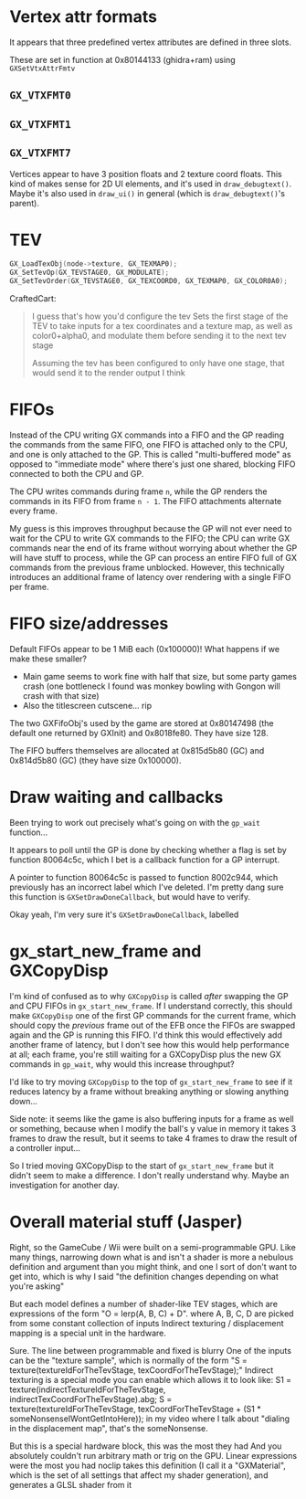 # Vertex attr formats

It appears that three predefined vertex attributes are defined in three slots.

These are set in function at 0x80144133 (ghidra+ram) using `GXSetVtxAttrFmtv`

## `GX_VTXFMT0`

## `GX_VTXFMT1`

## `GX_VTXFMT7`

Vertices appear to have 3 position floats and 2 texture coord floats. This kind of makes sense for 2D UI elements, and it's used in `draw_debugtext()`. Maybe it's also used in `draw_ui()` in general (which is `draw_debugtext()`'s parent).

# TEV

```c
GX_LoadTexObj(node->texture, GX_TEXMAP0);
GX_SetTevOp(GX_TEVSTAGE0, GX_MODULATE);
GX_SetTevOrder(GX_TEVSTAGE0, GX_TEXCOORD0, GX_TEXMAP0, GX_COLOR0A0);
```

CraftedCart:

> I guess that's how you'd configure the tev
> Sets the first stage of the TEV to take inputs for a tex coordinates and a texture map, as well as color0+alpha0, and modulate them before sending it to the next tev stage
> 
> Assuming the tev has been configured to only have one stage, that would send it to the render output
I think

# FIFOs

Instead of the CPU writing GX commands into a FIFO and the GP reading the commands from the same FIFO, one FIFO is attached only to the CPU, and one is only attached to the GP. This is called "multi-buffered mode" as opposed to "immediate mode" where there's just one shared, blocking FIFO connected to both the CPU and GP.

The CPU writes commands during frame `n`, while the GP renders the commands in its FIFO from frame `n - 1`. The FIFO attachments alternate every frame.

My guess is this improves throughput because the GP will not ever need to wait for the CPU to write GX commands to the FIFO; the CPU can write GX commands near the end of its frame without worrying about whether the GP will have stuff to process, while the GP can process an entire FIFO full of GX commands from the previous frame unblocked. However, this technically introduces an additional frame of latency over rendering with a single FIFO per frame.

# FIFO size/addresses

Default FIFOs appear to be 1 MiB each (0x100000)! What happens if we make these smaller?

* Main game seems to work fine with half that size, but some party games crash (one bottleneck I found was monkey bowling with Gongon will crash with that size)
* Also the titlescreen cutscene... rip

The two GXFifoObj's used by the game are stored at 0x80147498 (the default one returned by GXInit) and 0x8018fe80. They have size 128.

The FIFO buffers themselves are allocated at 0x815d5b80 (GC) and 0x814d5b80 (GC) (they have size 0x100000).

# Draw waiting and callbacks

Been trying to work out precisely what's going on with the `gp_wait` function...

It appears to poll until the GP is done by checking whether a flag is set by function 80064c5c,
which I bet is a callback function for a GP interrupt.

A pointer to function 80064c5c is passed to function 8002c944, which previously has an incorrect label which I've deleted. I'm pretty dang sure this function is `GXSetDrawDoneCallback`, but would have to verify.

Okay yeah, I'm very sure it's `GXSetDrawDoneCallback`, labelled

# gx_start_new_frame and GXCopyDisp

I'm kind of confused as to why `GXCopyDisp` is called _after_ swapping the GP and CPU FIFOs in `gx_start_new_frame`. If I understand correctly, this should make `GXCopyDisp` one of the first GP commands for the current frame, which should copy the _previous_ frame out of the EFB once the FIFOs are swapped again and the GP is running this FIFO. I'd think this would effectively add another frame of latency, but I don't see how this would help performance at all; each frame, you're still waiting for a GXCopyDisp plus the new GX commands in `gp_wait`, why would this increase throughput?

I'd like to try moving `GXCopyDisp` to the top of `gx_start_new_frame` to see if it reduces latency by a frame without breaking anything or slowing anything down...

Side note: it seems like the game is also buffering inputs for a frame as well or something, because when I modify the ball's y value in memory it takes 3 frames to draw the result, but it seems to take 4 frames to draw the result of a controller input...

So I tried moving GXCopyDisp to the start of `gx_start_new_frame` but it didn't seem to make a difference. I don't really understand why. Maybe an investigation for another day.

# Overall material stuff (Jasper)

Right, so the GameCube / Wii were built on a semi-programmable GPU. Like many things, narrowing down what is and isn't a shader is more a nebulous definition and argument than you might think, and one I sort of don't want to get into, which is why I said "the definition changes depending on what you're asking"

But each model defines a number of shader-like TEV stages, which are expressions of the form "O = lerp(A, B, C) + D". where A, B, C, D are picked from some constant collection of inputs
Indirect texturing / displacement mapping is a special unit in the hardware.

Sure. The line between programmable and fixed is blurry
One of the inputs can be the "texture sample", which is normally of the form "S = texture(textureIdForTheTevStage, texCoordForTheTevStage);"
Indirect texturing is a special mode you can enable which allows it to look like:
S1 = texture(indirectTextureIdForTheTevStage, indirectTexCoordForTheTevStage).abg;
S = texture(textureIdForTheTevStage, texCoordForTheTevStage + (S1 * someNonsenseIWontGetIntoHere));
in my video where I talk about "dialing in the displacement map", that's the someNonsense.

But this is a special hardware block, this was the most they had
And you absolutely couldn't run arbitrary math or trig on the GPU. Linear expressions were the most you had
noclip takes this definition (I call it a "GXMaterial", which is the set of all settings that affect my shader generation), and generates a GLSL shader from it
